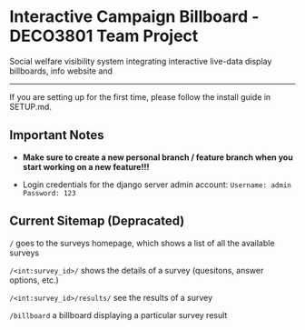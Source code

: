 # Interactive Campaign Billboard - DECO3801 Team Project

Social welfare visibility system integrating interactive live-data display billboards, info website and 

---

If you are setting up for the first time, please follow the  install guide in SETUP.md.

## Important Notes

 * **Make sure to create a new personal branch / feature branch when you start working on a new feature!!!**

* Login credentials for the django server admin account:
`Username: admin`
`Password: 123`

## Current Sitemap (Depracated)

```/``` goes to the surveys homepage, which shows a list of all the available surveys

```/<int:survey_id>/``` shows the details of a survey (quesitons, answer options, etc.)

```/<int:survey_id>/results/``` see the results of a survey

```/billboard``` a billboard displaying a particular survey result
